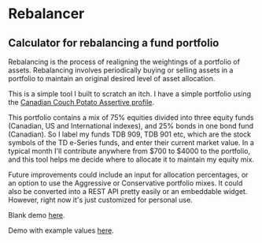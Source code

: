 # Rebalancer

## Calculator for rebalancing a fund portfolio

Rebalancing is the process of realigning the weightings of a portfolio of assets. Rebalancing involves periodically buying or selling assets in a portfolio to maintain an original desired level of asset allocation.

This is a simple tool I built to scratch an itch. I have a simple portfolio using the [Canadian Couch Potato Assertive profile](https://cdn.canadiancouchpotato.com/wp-content/uploads/2018/01/CCP-Model-Portfolios-TD-e-Series-2017.pdf).

This portfolio contains a mix of 75% equities divided into three equity funds (Canadian, US and International indexes), and 25% bonds in one bond fund (Canadian). So I label my funds TDB 909, TDB 901 etc, which are the stock symbols of the TD e-Series funds, and enter their current market value. In a typical month I'll contribute anywhere from $700 to $4000 to the portfolio, and this tool helps me decide where to allocate it to maintain my equity mix.

Future improvements could include an input for allocation percentages, or an option to use the Aggressive or Conservative portfolio mixes. It could also be converted into a REST API pretty easily or an embeddable widget. However, right now it's just customized for personal use.

Blank demo [here](http://rocketships.ca/srs/math/).

Demo with example values [here](http://rocketships.ca/srs/math/?funds%5Btdb900%5D%5Bsymbol%5D=tdb900&funds%5Btdb900%5D%5Bamount%5D=720&funds%5Btdb902%5D%5Bsymbol%5D=tdb902&funds%5Btdb902%5D%5Bamount%5D=2023&funds%5Btdb500%5D%5Bsymbol%5D=tdb500&funds%5Btdb500%5D%5Bamount%5D=1634&funds%5Btdb901%5D%5Bsymbol%5D=tdb901&funds%5Btdb901%5D%5Bamount%5D=25&liquid-cash=4000#).
